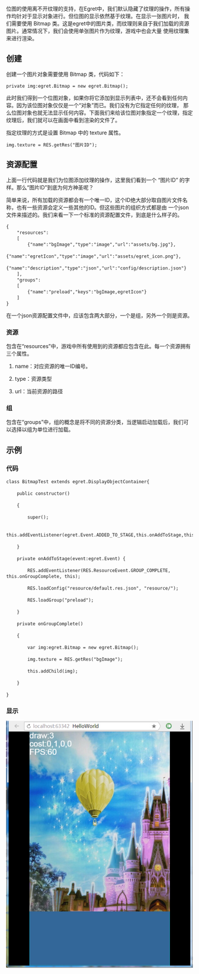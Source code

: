 
位图的使用离不开纹理的支持，在Egret中，我们默认隐藏了纹理的操作，所有操作均针对于显示对象进行。但位图的显示依然基于纹理。在显示一张图片时， 我们需要使用 Bitmap 类。这是egret中的图片类，而纹理则来自于我们加载的资源图片。通常情况下，我们会使用单张图片作为纹理，游戏中也会大量 使用纹理集来进行渲染。

## 创建
创建一个图片对象需要使用 Bitmap 类，代码如下：

```
private img:egret.Bitmap = new egret.Bitmap();
```

此时我们得到一个位图对象，如果你将它添加到显示列表中，还不会看到任何内容。因为该位图对象仅仅是一个“对象”而已。我们没有为它指定任何的纹理， 那么位图对象也就无法显示任何内容。下面我们来给该位图对象指定一个纹理，指定纹理后，我们就可以在画面中看到渲染的文件了。

指定纹理的方式是设置 Bitmap 中的 texture 属性。

```
img.texture = RES.getRes("图片ID");
```

## 资源配置
上面一行代码就是我们为位图添加纹理的操作，这里我们看到一个 “图片ID” 的字样。那么“图片ID”到底为何方神圣呢？

简单来说，所有加载的资源都会有一个唯一ID，这个ID绝大部分取自图片文件名称，也有一些资源会定义一些其他的ID。但这些图片的组织方式都是由 一个json文件来描述的。我们来看一下一个标准的资源配置文件，到底是什么样子的。

```
{
    "resources":
    [
        {"name":"bgImage","type":"image","url":"assets/bg.jpg"},
        {"name":"egretIcon","type":"image","url":"assets/egret_icon.png"},
        {"name":"description","type":"json","url":"config/description.json"}
    ],
    "groups":
    [
        {"name":"preload","keys":"bgImage,egretIcon"}
    ]
}
```

在一个json资源配置文件中，应该包含两大部分，一个是组，另外一个则是资源。

### 资源

包含在“resources”中，游戏中所有使用到的资源都应包含在此。每一个资源拥有三个属性。

1. name：对应资源的唯一ID编号。

2. type：资源类型

3. url：当前资源的路径

### 组

包含在“groups”中，组的概念是将不同的资源分类，当逻辑启动加载后，我们可以选择以组为单位进行加载。 

## 示例

### 代码

```
class BitmapTest extends egret.DisplayObjectContainer{

    public constructor()

    {

        super();

        this.addEventListener(egret.Event.ADDED_TO_STAGE,this.onAddToStage,this);

    }

    private onAddToStage(event:egret.Event) {

        RES.addEventListener(RES.ResourceEvent.GROUP_COMPLETE, this.onGroupComplete, this);

        RES.loadConfig("resource/default.res.json", "resource/");

        RES.loadGroup("preload");

    }

    private onGroupComplete()

    {

        var img:egret.Bitmap = new egret.Bitmap();

        img.texture = RES.getRes("bgImage");

        this.addChild(img);

    }

}
```

### 显示

![](56614ea87fa1a.jpg)




